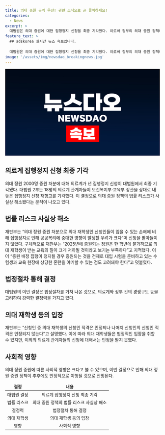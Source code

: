 ```yaml
---
title: 의대 증원 공익 우선! 관련 소식으로 곧 클릭하세요!
categories:
  - News
excerpt: >
  대법원은 의대 증원에 대한 집행정지 신청을 최종 기각했다. 이로써 정부의 의대 증원 정책에 대한 법률적인 리스크가 해소될 것으로 보인다. 대법원은 집행정지의 영향보다 의대 재학생 및 수험생들의 교육 혼란을 우려하여 신청을 받아들이지 않았다. 이에 따라 의료계의 의대 증원에 대한 이의는 법적인 측면에서 사실상 해결된 셈이다.
feature_text: >
  ## adskorea 실시간 뉴스 속보입니다.

  대법원은 의대 증원에 대한 집행정지 신청을 최종 기각했다. 이로써 정부의 의대 증원 정책에 대한 법률적인 리스크가 해소될 것으로 보인다. 대법원은 집행정지의 영향보다 의대 재학생 및 수험생들의 교육 혼란을 우려하여 신청을 받아들이지 않았다. 이에 따라 의료계의 의대 증원에 대한 이의는 법적인 측면에서 사실상 해결된 셈이다.
image: '/assets/img/newsdao_breakingnews.jpg'
---
```


<p><img src="/assets/img/newsdao_breakingnews.jpg" alt="adskorea 속보" /></p>

<h2 data-ke-size="size26">의료계 집행정지 신청 최종 기각</h2>

<p data-ke-size="size16">의대 정원 2000명 증원 처분에 대해 의료계가 낸 집행정지 신청이 대법원에서 최종 기각됐다. 대법원 2부는 18명의 의료계 관계자들이 보건복지부·교육부 장관을 상대로 내 놓은 집행정지 신청 재항고를 기각했다. 이 결정으로 의대 증원 정책의 법률 리스크가 사실상 해소됐다는 분석이 나오고 있다.</p>

<h2 data-ke-size="size26">법률 리스크 사실상 해소</h2>

<p data-ke-size="size16">재판부는 “의대 정원 증원 처분으로 의대 재학생인 신청인들이 입을 수 있는 손해에 비해 집행정지로 인해 공공복리에 중대한 영향이 발생할 우려가 크다”며 신청을 받아들이지 않았다. 구체적으로 재판부는 “2025년에 증원되는 정원은 한 학년에 불과하므로 의대 재학생이 받는 교육의 질이 크게 저하될 것이라고 보기는 부족하다”고 지적했다. 이어 “증원 배정 집행이 정지될 경우 증원되는 것을 전제로 대입 시험을 준비하고 있는 수험생과 교육 현장에 상당한 혼란을 야기할 수 있는 점도 고려돼야 한다”고 덧붙였다.</p>

<h2 data-ke-size="size26">법정절차 통해 결정</h2>

<p data-ke-size="size16">대법원의 이번 결정은 법정절차를 거쳐 나온 것으로, 의료계와 정부 간의 경쟁구도 등을 고려하여 강력한 결정력을 가지고 있다.</p>

<h2 data-ke-size="size26">의대 재학생 등의 입장</h2>

<p data-ke-size="size16">재판부는 “신청인 중 의대 재학생의 신청인 적격은 인정되나 나머지 신청인의 신청인 적격은 인정되지 않는다”고 설명했다. 이에 따라 의대 재학생들은 법정적인 입장을 취할 수 있지만, 이외의 의료계 관계자들의 신청에 대해서는 인정을 받지 못했다.</p>

<h2 data-ke-size="size26">사회적 영향</h2>

<p data-ke-size="size16">의대 정원 증원에 따른 사회적 영향은 크다고 볼 수 있으며, 이번 결정으로 인해 의대 정원 증원 정책이 추후에도 안정적으로 이행될 것으로 전망된다. </p>

<table>
    <thead>
        <tr>
            <td style="text-align: center;"><b>결정</b></td>
            <td style="text-align: center;"><b>내용</b></td>
        </tr>
    </thead>
    <tbody>
        <tr>
            <td style="text-align: center;">대법원 결정</td>
            <td style="text-align: center;">의료계 집행정지 신청 최종 기각</td>
        </tr>
        <tr>
            <td style="text-align: center;">법률 리스크</td>
            <td style="text-align: center;">의대 증원 정책의 법률 리스크 사실상 해소</td>
        </tr>
        <tr>
            <td style="text-align: center;">결정력</td>
            <td style="text-align: center;">법정절차 통해 결정</td>
        </tr>
        <tr>
            <td style="text-align: center;">의대 재학생</td>
            <td style="text-align: center;">의대 재학생 등의 입장</td>
        </tr>
        <tr>
            <td style="text-align: center;">영향</td>
            <td style="text-align: center;">사회적 영향</td>
        </tr>
    </tbody>
</table>

<p data-ke-size="size16">&nbsp;</p>

